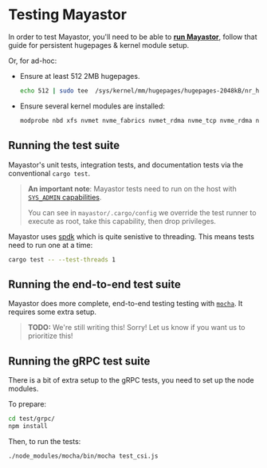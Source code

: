 # Testing Mayastor

In order to test Mayastor, you'll need to be able to [**run Mayastor**][doc-run], follow that guide for persistent hugepages & kernel module setup. 

Or, for ad-hoc:

* Ensure at least 512 2MB hugepages.
  
  ```bash
  echo 512 | sudo tee  /sys/kernel/mm/hugepages/hugepages-2048kB/nr_hugepages
  ```
* Ensure several kernel modules are installed:
  
  ```bash
  modprobe nbd xfs nvmet nvme_fabrics nvmet_rdma nvme_tcp nvme_rdma nvme_loop
  ```

## Running the test suite

Mayastor's unit tests, integration tests, and documentation tests via the conventional `cargo test`.

> **An important note**: Mayastor tests need to run on the host with [`SYS_ADMIN` capabilities][sys-admin-capabilities].
> 
> You can see in `mayastor/.cargo/config` we override the test runner to execute as root, take this capability, then drop privileges.

Mayastor uses [spdk][spdk] which is quite senistive to threading. This means tests need to run one at a time:

```bash
cargo test -- --test-threads 1
```


## Running the end-to-end test suite

Mayastor does more complete, end-to-end testing testing with [`mocha`][mocha]. It requires some extra setup.

> **TODO:** We're still writing this! Sorry! Let us know if you want us to prioritize this!


## Running the gRPC test suite

There is a bit of extra setup to the gRPC tests, you need to set up the node modules.

To prepare:

```bash
cd test/grpc/
npm install
```

Then, to run the tests:

```bash
./node_modules/mocha/bin/mocha test_csi.js
```

[spdk]: https://spdk.io/
[doc-run]: ./run.md
[mocha]: https://mochajs.org/
[sys-admin-capabilities]: https://man7.org/linux/man-pages/man7/capabilities.7.html